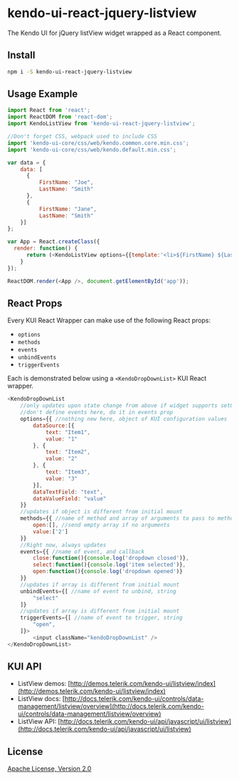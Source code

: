 # kendo-ui-react-jquery-listview

The Kendo UI for jQuery listView widget wrapped as a React component.

## Install

```bash
npm i -S kendo-ui-react-jquery-listview
```

## Usage Example

```javascript
import React from 'react';
import ReactDOM from 'react-dom';
import KendoListView from 'kendo-ui-react-jquery-listview';

//Don't forget CSS, webpack used to include CSS
import 'kendo-ui-core/css/web/kendo.common.core.min.css';
import 'kendo-ui-core/css/web/kendo.default.min.css';

var data = {
	data: [
	  {
	      FirstName: "Joe",
	      LastName: "Smith"
	  },
	  {
	      FirstName: "Jane",
	      LastName: "Smith"
	}]
};

var App = React.createClass({
  render: function() {
	  return (<KendoListView options={{template:'<li>${FirstName} ${LastName}</li>',dataSource:data}} />);
	}
});

ReactDOM.render(<App />, document.getElementById('app'));
```

## React Props

Every KUI React Wrapper can make use of the following React props:

* `options`
* `methods`
* `events`
* `unbindEvents`
* `triggerEvents`

Each is demonstrated below using a `<KendoDropDownList>` KUI React wrapper.

```javascript
<KendoDropDownList
	//only updates upon state change from above if widget supports setOptions()
	//don't define events here, do it in events prop
	options={{ //nothing new here, object of KUI configuration values
		dataSource:[{
			text: "Item1",
			value: "1"
		}, {
			text: "Item2",
			value: "2"
		}, {
			text: "Item3",
			value: "3"
		}],
		dataTextField: "text",
		dataValueField: "value"
	}}
	//updates if object is different from initial mount
	methods={{ //name of method and array of arguments to pass to method
		open:[], //send empty array if no arguments
		value:['2']
	}}
	//Right now, always updates
	events={{ //name of event, and callback
		close:function(){console.log('dropdown closed')},
		select:function(){console.log('item selected')},
		open:function(){console.log('dropdown opened')}
	}}
	//updates if array is different from initial mount
	unbindEvents={[ //name of event to unbind, string
		"select"
	]}
	//updates if array is different from initial mount
	triggerEvents={[ //name of event to trigger, string
		"open",
	]}>
		<input className="kendoDropDownList" />
</KendoDropDownList>
```

## KUI API

* ListView demos: [http://demos.telerik.com/kendo-ui/listview/index](http://demos.telerik.com/kendo-ui/listview/index)
* ListView docs: [http://docs.telerik.com/kendo-ui/controls/data-management/listview/overview](http://docs.telerik.com/kendo-ui/controls/data-management/listview/overview)
* ListView API: [http://docs.telerik.com/kendo-ui/api/javascript/ui/listview](http://docs.telerik.com/kendo-ui/api/javascript/ui/listview)

## License

[Apache License, Version 2.0](http://www.apache.org/licenses/LICENSE-2.0)
